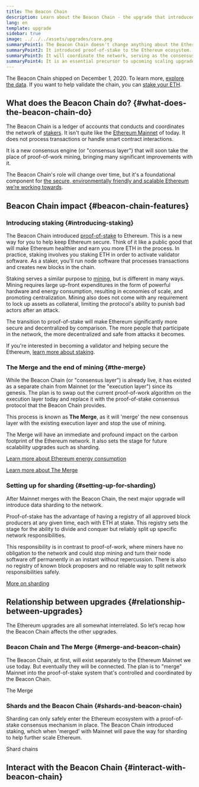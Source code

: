 ```yaml
---
title: The Beacon Chain
description: Learn about the Beacon Chain - the upgrade that introduced proof-of-stake Ethereum.
lang: en
template: upgrade
sidebar: true
image: ../../../assets/upgrades/core.png
summaryPoint1: The Beacon Chain doesn't change anything about the Ethereum we use today.
summaryPoint2: It introduced proof-of-stake to the Ethereum ecosystem.
summaryPoint3: It will coordinate the network, serving as the consensus layer.
summaryPoint4: It is an essential precursor to upcoming scaling upgrades, such as sharding.
---
```


<UpgradeStatus isShipped dateKey="page-upgrades-beacon-date">
  The Beacon Chain shipped on December 1, 2020. To learn more, <a href="https://beaconscan.com/">explore the data</a>. If you want to help validate the chain, you can <a href="/staking/">stake your ETH</a>.
</UpgradeStatus>

## What does the Beacon Chain do? {#what-does-the-beacon-chain-do}

The Beacon Chain is a ledger of accounts that conducts and coordinates the network of [stakers](/staking/). It isn't quite like the [Ethereum Mainnet](/glossary/#mainnet) of today. It does not process transactions or handle smart contract interactions.

It is a new consensus engine (or "consensus layer") that will soon take the place of proof-of-work mining, bringing many significant improvements with it.

The Beacon Chain's role will change over time, but it's a foundational component for [the secure, environmentally friendly and scalable Ethereum we’re working towards](/upgrades/vision/).

## Beacon Chain impact {#beacon-chain-features}

### Introducing staking {#introducing-staking}

The Beacon Chain introduced [proof-of-stake](/developers/docs/consensus-mechanisms/pos/) to Ethereum. This is a new way for you to help keep Ethereum secure. Think of it like a public good that will make Ethereum healthier and earn you more ETH in the process. In practice, staking involves you staking ETH in order to activate validator software. As a staker, you'll run node software that processes transactions and creates new blocks in the chain.

Staking serves a similar purpose to [mining](/developers/docs/mining/), but is different in many ways. Mining requires large up-front expenditures in the form of powerful hardware and energy consumption, resulting in economies of scale, and promoting centralization. Mining also does not come with any requirement to lock up assets as collateral, limiting the protocol's ability to punish bad actors after an attack.

The transition to proof-of-stake will make Ethereum significantly more secure and decentralized by comparison. The more people that participate in the network, the more decentralized and safe from attacks it becomes.

<InfoBanner emoji=":money_bag:">
  If you're interested in becoming a validator and helping secure the Ethereum, <a href="/staking/">learn more about staking</a>.
</InfoBanner>

### The Merge and the end of mining {#the-merge}

While the Beacon Chain (or "consensus layer") is already live, it has existed as a separate chain from Mainnet (or the "execution layer") since its genesis. The plan is to swap out the current proof-of-work algorithm on the execution layer today and replace it with the proof-of-stake consensus protocol that the Beacon Chain provides.

This process is known as **The Merge**, as it will 'merge' the new consensus layer with the existing execution layer and stop the use of mining.

The Merge will have an immediate and profound impact on the carbon footprint of the Ethereum network. It also sets the stage for future scalability upgrades such as sharding.

[Learn more about Ethereum energy consumption](/energy-consumption/)

[Learn more about The Merge](/upgrades/merge/)

### Setting up for sharding {#setting-up-for-sharding}

After Mainnet merges with the Beacon Chain, the next major upgrade will introduce data sharding to the network.

Proof-of-stake has the advantage of having a registry of all approved block producers at any given time, each with ETH at stake. This registry sets the stage for the ability to divide and conquer but reliably split up specific network responsibilities.

This responsibility is in contrast to proof-of-work, where miners have no obligation to the network and could stop mining and turn their node software off permanently in an instant without repercussion. There is also no registry of known block proposers and no reliable way to split network responsibilities safely.

[More on sharding](/upgrades/shard-chains/)

## Relationship between upgrades {#relationship-between-upgrades}

The Ethereum upgrades are all somewhat interrelated. So let’s recap how the Beacon Chain affects the other upgrades.

### Beacon Chain and The Merge {#merge-and-beacon-chain}

The Beacon Chain, at first, will exist separately to the Ethereum Mainnet we use today. But eventually they will be connected. The plan is to "merge" Mainnet into the proof-of-stake system that's controlled and coordinated by the Beacon Chain.

<ButtonLink to="/upgrades/merge/">
  The Merge
</ButtonLink>

### Shards and the Beacon Chain {#shards-and-beacon-chain}

Sharding can only safely enter the Ethereum ecosystem with a proof-of-stake consensus mechanism in place. The Beacon Chain introduced staking, which when 'merged' with Mainnet will pave the way for sharding to help further scale Ethereum.

<ButtonLink to="/upgrades/sharding/">
  Shard chains
</ButtonLink>

<Divider />

## Interact with the Beacon Chain {#interact-with-beacon-chain}

<BeaconChainActions />
